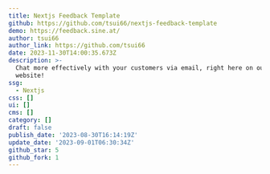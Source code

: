 ```yaml
---
title: Nextjs Feedback Template
github: https://github.com/tsui66/nextjs-feedback-template
demo: https://feedback.sine.at/
author: tsui66
author_link: https://github.com/tsui66
date: 2023-11-30T14:00:35.673Z
description: >-
  Chat more effectively with your customers via email, right here on our
  website!
ssg:
  - Nextjs
css: []
ui: []
cms: []
category: []
draft: false
publish_date: '2023-08-30T16:14:19Z'
update_date: '2023-09-01T06:30:34Z'
github_star: 5
github_fork: 1
---
```

